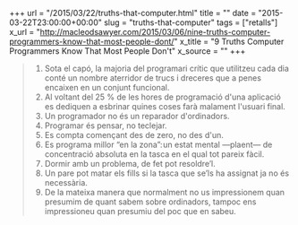 +++
url = "/2015/03/22/truths-that-computer.html"
title = ""
date = "2015-03-22T23:00:00+00:00"
slug = "truths-that-computer"
tags = ["retalls"]
x_url = "http://macleodsawyer.com/2015/03/06/nine-truths-computer-programmers-know-that-most-people-dont/"
x_title = "9 Truths Computer Programmers Know That Most People Don't"
x_source = ""
+++


> 1. Sota el capó, la majoria del programari crític que utilitzeu cada dia conté un nombre aterridor de trucs i dreceres que a penes encaixen en un conjunt funcional.
> 2. Al voltant del 25 % de les hores de programació d'una aplicació es dediquen a esbrinar quines coses farà malament l'usuari final.
> 3. Un programador no és un reparador d'ordinadors.
> 4. Programar és pensar, no teclejar.
> 5. Es compta començant des de zero, no des d'un.
> 6. Es programa millor “en la zona”: un estat mental —plaent— de concentració absoluta en la tasca en el qual tot pareix fàcil.
> 7. Dormir amb un problema, de fet pot resoldre’l.
> 8. Un pare pot matar els fills si la tasca que se’ls ha assignat ja no és necessària.
> 9. De la mateixa manera que normalment no us impressionem quan presumim de quant sabem sobre ordinadors, tampoc ens impressioneu quan presumiu del poc que en sabeu.
